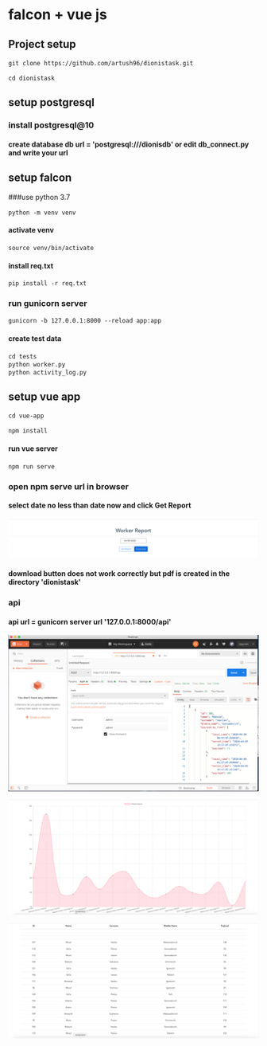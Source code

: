 # falcon + vue js

## Project setup

```
git clone https://github.com/artush96/dionistask.git
```

```
cd dionistask
```

## setup postgresql 

### install postgresql@10

#### create database db url = 'postgresql:///dionisdb' or edit db_connect.py and write your url


## setup falcon

###use python 3.7
```
python -m venv venv
```

#### activate venv

```
source venv/bin/activate
```

#### install req.txt

```
pip install -r req.txt
```

### run gunicorn server

```
gunicorn -b 127.0.0.1:8000 --reload app:app
```

#### create test data

```
cd tests
python worker.py
python activity_log.py
```

## setup vue app

```
cd vue-app
```

```
npm install
```

#### run vue server
```
npm run serve
```

### open npm serve url in browser

#### select date no less than date now and click Get Report

![Иллюстрация к проекту](https://github.com/artush96/dionistask/raw/master/images/date.png)

#### download button does not work correctly but pdf is created in the directory 'dionistask'

### api

#### api url = gunicorn server url '127.0.0.1:8000/api'

![Иллюстрация к проекту](https://github.com/artush96/dionistask/raw/master/images/postman.png)

![Иллюстрация к проекту](https://github.com/artush96/dionistask/raw/master/images/diagram.png)

![Иллюстрация к проекту](https://github.com/artush96/dionistask/raw/master/images/table.png)










